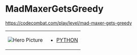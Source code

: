 # MadMaxerGetsGreedy 

https://codecombat.com/play/level/mad-maxer-gets-greedy
<table>
<tr>
<td>

![Hero Picture](hero.png?raw=true "Hero Picture")

</td>
<td>
<ul>
<li>

[PYTHON](MadMaxerGetsGreedy.py)

</li>
</td>
</tr>
<table>